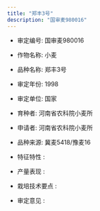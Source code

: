 ```yaml
---
title: "郑丰3号"
description: "国审麦980016"
---
```

* 审定编号:  国审麦980016

*  作物名称:  小麦

*  品种名称:  郑丰3号

*  审定年份:  1998

*  审定单位:  国家

* 育种者:  河南省农科院小麦所

*  申请者:  河南省农科院小麦所

*  品种来源:  冀麦5418/豫麦16

*  特征特性 : 

 
*  产量表现 : 


*  栽培技术要点 : 


*  审定意见 : 


